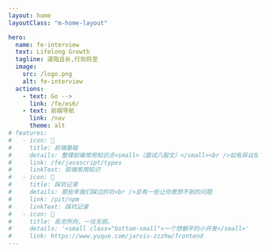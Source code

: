 ```yaml
---
layout: home
layoutClass: "m-home-layout"

hero:
  name: fe-interview
  text: Lifelong Growth
  tagline: 道阻且长,行则将至
  image:
    src: /logo.png
    alt: fe-interview
  actions:
    - text: Go -->
      link: /fe/es6/
    - text: 前端导航
      link: /nav
      theme: alt
# features:
#   - icon: 📖
#     title: 前端基础
#     details: 整理前端常用知识点<small>（面试八股文）</small><br />如有异议按你的理解为主，不接受反驳
#     link: /fe/javascript/types
#     linkText: 前端常用知识
#   - icon: 🐞
#     title: 踩坑记录
#     details: 那些年我们踩过的坑<br />总有一些让你意想不到的问题
#     link: /pit/npm
#     linkText: 踩坑记录
#   - icon: 💯
#     title: 吾志所向，一往无前。
#     details: '<small class="bottom-small">一个想躺平的小开发</small>'
#     link: https://www.yuque.com/jarvis-zzzhw/frontend
---
```


<style>
/*爱的魔力转圈圈*/
.m-home-layout .image-src:hover {
  transform: translate(-50%, -50%) rotate(666turn);
  transition: transform 59s 1s cubic-bezier(0.3, 0, 0.8, 1);
}

.m-home-layout .details small {
  opacity: 0.8;
}

.m-home-layout .item:last-child .details {
  display: flex;
  justify-content: flex-end;
  align-items: end;
}
</style>

